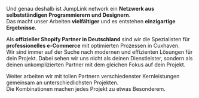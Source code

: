 Und genau deshalb ist JumpLink network ein **Netzwerk aus selbstständigen Programmierern und Designern**.   
Das macht unser Arbeiten **vielfältiger** und es entstehen **einzigartige Ergebnisse**. 

Als **offizieller Shopify Partner in Deutschland** sind wir die Spezialisten für **professionelles e-Commerce** mit optimierten Prozessen in Cuxhaven.  
Wir sind immer auf der Suche nach modernen und effizienten Lösungen für dein Projekt. Dabei sehen wir uns nicht als deinen Dienstleister, sondern als deinen unkomplizierten Partner mit dem gleichen Fokus auf dein Projekt. 

Weiter arbeiten wir mit tollen Partnern verschiedenster Kernleistungen gemeinsam an unterschiedlichsten Projekten.  
Die Kombinationen machen jedes Projekt zu etwas Besonderem.